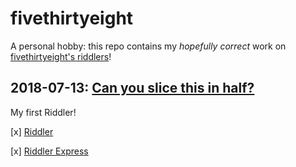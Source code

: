 # fivethirtyeight
A personal hobby: this repo contains my *hopefully correct* work on [fivethirtyeight's riddlers](https://fivethirtyeight.com/tag/the-riddler/)!

## 2018-07-13: [Can you slice this in half?](https://fivethirtyeight.com/features/can-you-slice-this-in-half/)
My first Riddler!

[x] [Riddler](https://github.com/wcac26/fivethirtyeight/blob/master/20180713/work.md)

[x] [Riddler Express](https://github.com/wcac26/fivethirtyeight/blob/master/20180713/work.md)
